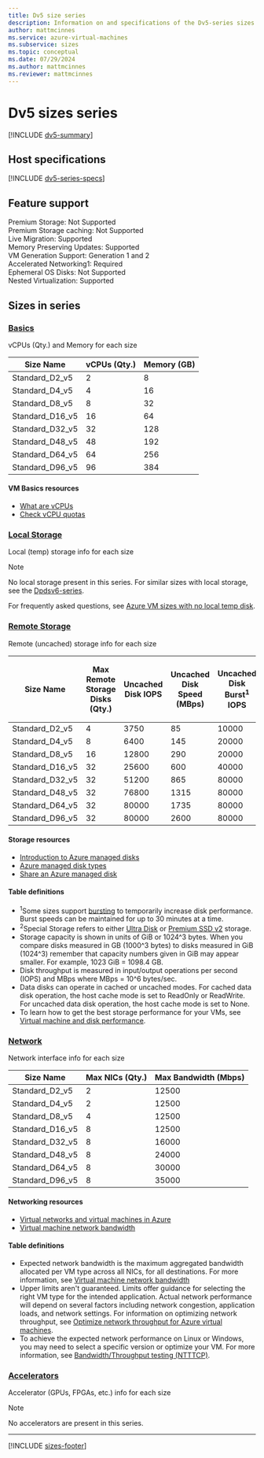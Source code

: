 ```yaml
---
title: Dv5 size series
description: Information on and specifications of the Dv5-series sizes
author: mattmcinnes
ms.service: azure-virtual-machines
ms.subservice: sizes
ms.topic: conceptual
ms.date: 07/29/2024
ms.author: mattmcinnes
ms.reviewer: mattmcinnes
---
```


# Dv5 sizes series

[!INCLUDE [dv5-summary](./includes/dv5-series-summary.md)]

## Host specifications
[!INCLUDE [dv5-series-specs](./includes/dv5-series-specs.md)]

## Feature support

Premium Storage: Not Supported<br>
Premium Storage caching: Not Supported<br>
Live Migration: Supported<br>
Memory Preserving Updates: Supported<br>
VM Generation Support: Generation 1 and 2<br>
Accelerated Networking1: Required<br>
Ephemeral OS Disks: Not Supported<br>
Nested Virtualization: Supported<br>

## Sizes in series

### [Basics](#tab/sizebasic)

vCPUs (Qty.) and Memory for each size

| Size Name | vCPUs (Qty.) | Memory (GB) |
| --- | --- | --- |
| Standard_D2_v5 | 2 | 8 |
| Standard_D4_v5 | 4 | 16 |
| Standard_D8_v5 | 8 | 32 |
| Standard_D16_v5 | 16 | 64 |
| Standard_D32_v5 | 32 | 128 |
| Standard_D48_v5 | 48 | 192 |
| Standard_D64_v5 | 64 | 256 |
| Standard_D96_v5 | 96 | 384 |

#### VM Basics resources
- [What are vCPUs](../../../virtual-machines/managed-disks-overview.md)
- [Check vCPU quotas](../../../virtual-machines/quotas.md)

### [Local Storage](#tab/sizestoragelocal)

Local (temp) storage info for each size

> [!NOTE]
> No local storage present in this series. For similar sizes with local storage, see the [Dpdsv6-series](./dpdsv6-series.md).
>
> For frequently asked questions, see [Azure VM sizes with no local temp disk](../../azure-vms-no-temp-disk.yml).



### [Remote Storage](#tab/sizestorageremote)

Remote (uncached) storage info for each size

| Size Name | Max Remote Storage Disks (Qty.) | Uncached Disk IOPS | Uncached Disk Speed (MBps) | Uncached Disk Burst<sup>1</sup> IOPS | Uncached Disk Burst<sup>1</sup> Speed (MBps) | Uncached Special<sup>2</sup> Disk IOPS | Uncached Special<sup>2</sup> Disk Speed (MBps) | Uncached Burst<sup>1</sup> Special<sup>2</sup> Disk IOPS | Uncached Burst<sup>1</sup> Special<sup>2</sup> Disk Speed (MBps) |
| --- | --- | --- | --- | --- | --- | --- | --- | --- | --- |
| Standard_D2_v5 | 4 | 3750 | 85 | 10000 | 1200 |  |  |  |  |
| Standard_D4_v5 | 8 | 6400 | 145 | 20000 | 1200 |  |  |  |  |
| Standard_D8_v5 | 16 | 12800 | 290 | 20000 | 1200 |  |  |  |  |
| Standard_D16_v5 | 32 | 25600 | 600 | 40000 | 1200 |  |  |  |  |
| Standard_D32_v5 | 32 | 51200 | 865 | 80000 | 2000 |  |  |  |  |
| Standard_D48_v5 | 32 | 76800 | 1315 | 80000 | 3000 |  |  |  |  |
| Standard_D64_v5 | 32 | 80000 | 1735 | 80000 | 3000 |  |  |  |  |
| Standard_D96_v5 | 32 | 80000 | 2600 | 80000 | 4000 |  |  |  |  |

#### Storage resources
- [Introduction to Azure managed disks](../../../virtual-machines/managed-disks-overview.md)
- [Azure managed disk types](../../../virtual-machines/disks-types.md)
- [Share an Azure managed disk](../../../virtual-machines/disks-shared.md)

#### Table definitions
- <sup>1</sup>Some sizes support [bursting](../../disk-bursting.md) to temporarily increase disk performance. Burst speeds can be maintained for up to 30 minutes at a time.
- <sup>2</sup>Special Storage refers to either [Ultra Disk](../../../virtual-machines/disks-enable-ultra-ssd.md) or [Premium SSD v2](../../../virtual-machines/disks-deploy-premium-v2.md) storage.
- Storage capacity is shown in units of GiB or 1024^3 bytes. When you compare disks measured in GB (1000^3 bytes) to disks measured in GiB (1024^3) remember that capacity numbers given in GiB may appear smaller. For example, 1023 GiB = 1098.4 GB.
- Disk throughput is measured in input/output operations per second (IOPS) and MBps where MBps = 10^6 bytes/sec.
- Data disks can operate in cached or uncached modes. For cached data disk operation, the host cache mode is set to ReadOnly or ReadWrite. For uncached data disk operation, the host cache mode is set to None.
- To learn how to get the best storage performance for your VMs, see [Virtual machine and disk performance](../../../virtual-machines/disks-performance.md).


### [Network](#tab/sizenetwork)

Network interface info for each size

| Size Name | Max NICs (Qty.) | Max Bandwidth (Mbps) |
| --- | --- | --- |
| Standard_D2_v5 | 2 | 12500 |
| Standard_D4_v5 | 2 | 12500 |
| Standard_D8_v5 | 4 | 12500 |
| Standard_D16_v5 | 8 | 12500 |
| Standard_D32_v5 | 8 | 16000 |
| Standard_D48_v5 | 8 | 24000 |
| Standard_D64_v5 | 8 | 30000 |
| Standard_D96_v5 | 8 | 35000 |

#### Networking resources
- [Virtual networks and virtual machines in Azure](/azure/virtual-network/network-overview)
- [Virtual machine network bandwidth](/azure/virtual-network/virtual-machine-network-throughput)

#### Table definitions
- Expected network bandwidth is the maximum aggregated bandwidth allocated per VM type across all NICs, for all destinations. For more information, see [Virtual machine network bandwidth](/azure/virtual-network/virtual-machine-network-throughput)
- Upper limits aren't guaranteed. Limits offer guidance for selecting the right VM type for the intended application. Actual network performance will depend on several factors including network congestion, application loads, and network settings. For information on optimizing network throughput, see [Optimize network throughput for Azure virtual machines](/azure/virtual-network/virtual-network-optimize-network-bandwidth). 
-  To achieve the expected network performance on Linux or Windows, you may need to select a specific version or optimize your VM. For more information, see [Bandwidth/Throughput testing (NTTTCP)](/azure/virtual-network/virtual-network-bandwidth-testing).

### [Accelerators](#tab/sizeaccelerators)

Accelerator (GPUs, FPGAs, etc.) info for each size

> [!NOTE]
> No accelerators are present in this series.

---

[!INCLUDE [sizes-footer](../includes/sizes-footer.md)]
